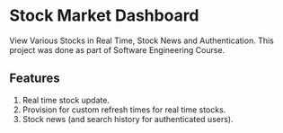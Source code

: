 # Stock Market Dashboard
View Various Stocks in Real Time, Stock News and Authentication. This project was done as part of Software Engineering Course.
## Features
1. Real time stock update.
2. Provision for custom refresh times for real time stocks.
3. Stock news (and search history for authenticated users).
